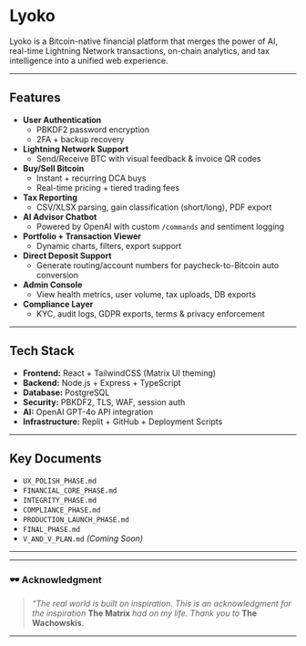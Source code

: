 # Lyoko

Lyoko is a Bitcoin-native financial platform that merges the power of AI, real-time Lightning Network transactions, on-chain analytics, and tax intelligence into a unified web experience.

---

## Features

- **User Authentication**
  - PBKDF2 password encryption
  - 2FA + backup recovery
- **Lightning Network Support**
  - Send/Receive BTC with visual feedback & invoice QR codes
- **Buy/Sell Bitcoin**
  - Instant + recurring DCA buys
  - Real-time pricing + tiered trading fees
- **Tax Reporting**
  - CSV/XLSX parsing, gain classification (short/long), PDF export
- **AI Advisor Chatbot**
  - Powered by OpenAI with custom `/commands` and sentiment logging
- **Portfolio + Transaction Viewer**
  - Dynamic charts, filters, export support
- **Direct Deposit Support**
  - Generate routing/account numbers for paycheck-to-Bitcoin auto conversion
- **Admin Console**
  - View health metrics, user volume, tax uploads, DB exports
- **Compliance Layer**
  - KYC, audit logs, GDPR exports, terms & privacy enforcement

---

## Tech Stack

- **Frontend:** React + TailwindCSS (Matrix UI theming)
- **Backend:** Node.js + Express + TypeScript
- **Database:** PostgreSQL
- **Security:** PBKDF2, TLS, WAF, session auth
- **AI:** OpenAI GPT-4o API integration
- **Infrastructure:** Replit + GitHub + Deployment Scripts

---

## Key Documents

- `UX_POLISH_PHASE.md`
- `FINANCIAL_CORE_PHASE.md`
- `INTEGRITY_PHASE.md`
- `COMPLIANCE_PHASE.md`
- `PRODUCTION_LAUNCH_PHASE.md`
- `FINAL_PHASE.md`
- `V_AND_V_PLAN.md` _(Coming Soon)_

---


---

### 🕶️ Acknowledgment

> *“The real world is built on inspiration. This is an acknowledgment for the inspiration* **The Matrix** *had on my life. Thank you to* **The Wachowskis**.

---
